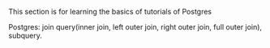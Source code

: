 This section is for learning the basics of tutorials of Postgres

Postgres: join query(inner join, left outer join, right outer join,
full outer join), subquery.
